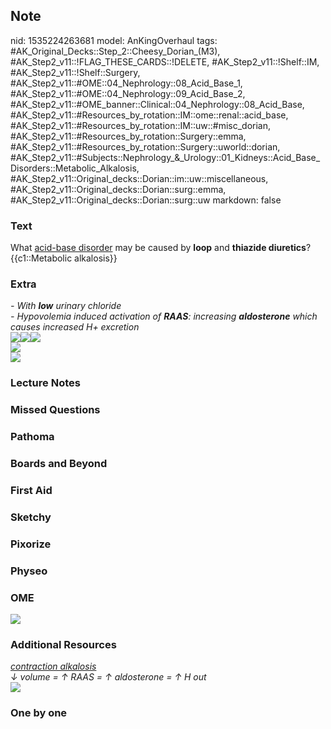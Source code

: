 ## Note
nid: 1535224263681
model: AnKingOverhaul
tags: #AK_Original_Decks::Step_2::Cheesy_Dorian_(M3), #AK_Step2_v11::!FLAG_THESE_CARDS::!DELETE, #AK_Step2_v11::!Shelf::IM, #AK_Step2_v11::!Shelf::Surgery, #AK_Step2_v11::#OME::04_Nephrology::08_Acid_Base_1, #AK_Step2_v11::#OME::04_Nephrology::09_Acid_Base_2, #AK_Step2_v11::#OME_banner::Clinical::04_Nephrology::08_Acid_Base, #AK_Step2_v11::#Resources_by_rotation::IM::ome::renal::acid_base, #AK_Step2_v11::#Resources_by_rotation::IM::uw::#misc_dorian, #AK_Step2_v11::#Resources_by_rotation::Surgery::emma, #AK_Step2_v11::#Resources_by_rotation::Surgery::uworld::dorian, #AK_Step2_v11::#Subjects::Nephrology_&_Urology::01_Kidneys::Acid_Base_Disorders::Metabolic_Alkalosis, #AK_Step2_v11::Original_decks::Dorian::im::uw::miscellaneous, #AK_Step2_v11::Original_decks::Dorian::surg::emma, #AK_Step2_v11::Original_decks::Dorian::surg::uw
markdown: false

### Text
<div>
  What <u>acid-base disorder</u> may be caused by <b>loop</b> and
  <b>thiazide diuretics</b>?
</div>
<div>
  {{c1::Metabolic alkalosis}}
</div>

### Extra
<div>
  <i>- With <b>low</b> urinary chloride</i>
</div>
<div>
  <i>- Hypovolemia induced activation of <b>RAAS</b>: increasing
  <b>aldosterone</b> which causes increased H+ excretion</i>
</div><img src="paste-740181778890753.jpg"><img src=
"paste-329879258137066.jpg"><img src="paste-344220153938410.jpg">
<div>
  <div><img src="paste-2481099527684097.jpg"></div>
  <div><img src="paste-364707147939953.jpg"></div>
</div>

### Lecture Notes


### Missed Questions


### Pathoma


### Boards and Beyond


### First Aid


### Sketchy


### Pixorize


### Physeo


### OME
<div class="ome-widget">
  <a href=
  "https://onlinemeded.org/spa/nephrology/acid-base/acquire?ref=anki">
  <img src="_OME_AnkiFlashcards_Lesson_1.png"></a>
</div>

### Additional Resources
<div>
  <i><u>contraction alkalosis</u></i>
</div>
<div>
  <i>↓ volume = ↑ RAAS = ↑ aldosterone = ↑ H out</i>
</div>
<div><img src="paste-329879258137066.jpg" style="" class=""></div>

### One by one

